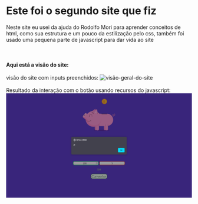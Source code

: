 <h1>Este foi o segundo site que fiz</h1>

<p> Neste site eu usei da ajuda do Rodolfo Mori para aprender conceitos de html, como sua estrutura e um pouco da estilização pelo css, também foi usado uma pequena parte de javascript para dar vida ao site</p>
<br>
<h4> Aqui está a visão do site:</h4>

<label>
visão do site com inputs preenchidos:
<img src="./Visão Geral do Site.png" alt="visão-geral-do-site">
</label>
<br>
<br>
<label>
Resultado da interação com o botão usando recursos do javascript:
<img src="./resultado.png" alt="result">
</label>